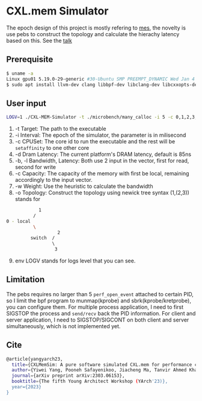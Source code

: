 # CXL.mem Simulator
The epoch design of this project is mostly refering to [mes](https://github.com/takahiro-hirofuchi/mesmeric-emulator), the novelty is use pebs to construct the topology and calculate the hierachy latency based on this. See the [talk](https://docs.google.com/file/d/1bZi2rbB-u5xMw_YET726gb2s9QuxMZJE/edit?usp=docslist_api&filetype=mspresentation)

## Prerequisite
```bash
$ uname -a
Linux gpu01 5.19.0-29-generic #30-Ubuntu SMP PREEMPT_DYNAMIC Wed Jan 4 12:14:09 UTC 2023 x86_64 x86_64 x86_64 GNU/Linux
$ sudo apt install llvm-dev clang libbpf-dev libclang-dev libcxxopts-dev libfmt-dev librange-v3-dev
```
## User input
```bash
LOGV=1 ./CXL-MEM-Simulator -t ./microbench/many_calloc -i 5 -c 0,1,2,3,4,5,6,7,8,9,10,11,12,13,14
```
1. -t Target: The path to the executable
2. -i Interval: The epoch of the simulator, the parameter is in milisecond
3. -c CPUSet: The core id to run the executable and the rest will be `setaffinity` to one other core
4. -d Dram Latency: The current platform's DRAM latency, default is 85ns
5. -b, -l Bandwidth, Latency: Both use 2 input in the vector, first for read, second for write
6. -c Capacity: The capacity of the memory with first be local, remaining accordingly to the input vector.
7. -w Weight: Use the heuristic to calculate the bandwidth
8. -o Topology: Construct the topology using newick tree syntax (1,(2,3)) stands for 
```bash
            1
          /
0 - local
          \
                   2
         switch  / 
                 \ 
                  3
```
9. env LOGV stands for logs level that you can see.
## Limitation
The pebs requires no larger than 5 `perf_open_event` attached to certain PID, so I limit the bpf program to munmap(kprobe) and sbrk(kprobe/kretprobe), you can configure them. For multiple process application, I need to first SIGSTOP the process and `send/recv` back the PID information. For client and server application, I need to SIGSTOP/SIGCONT on both client and server simultaneously, which is not implemented yet.

## Cite
```bash
@article{yangyarch23,
  title={CXLMemSim: A pure software simulated CXL.mem for performance characterization},
  author={Yiwei Yang, Pooneh Safayenikoo, Jiacheng Ma, Tanvir Ahmed Khan, Andrew Quinn},
  journal={arXiv preprint arXiv:2303.06153},
  booktitle={The fifth Young Architect Workshop (YArch'23)},
  year={2023}
}
```